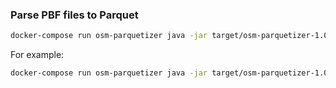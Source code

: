 ### Parse PBF files to Parquet

```zsh
docker-compose run osm-parquetizer java -jar target/osm-parquetizer-1.0.1-SNAPSHOT.jar <pbf-path> <parquet-path>
```

For example:

```zsh
docker-compose run osm-parquetizer java -jar target/osm-parquetizer-1.0.1-SNAPSHOT.jar tmp/osmFiles/pbf/europe/malta-latest.osm.pbf tmp/osmFiles/parquet/europe/malta-latest
```
